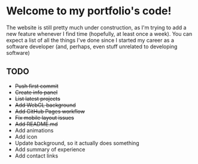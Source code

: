 # Welcome to my portfolio's code!

The website is still pretty much under construction, as I'm trying to add a new feature whenever I find time (hopefully, at least once a week). You can expect a list of all the things I've done since I started my career as a software developer (and, perhaps, even stuff unrelated to developing software)

## TODO
* ~~Push first commit~~
* ~~Create info panel~~
* ~~List latest projects~~
* ~~Add WebGL background~~
* ~~Add GitHub Pages workflow~~
* ~~Fix mobile layout issues~~
* ~~Add README.md~~
* Add animations
* Add icon
* Update background, so it actually does something
* Add summary of experience
* Add contact links